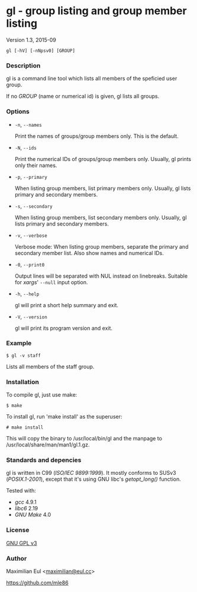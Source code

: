# gl - group listing and group member listing

Version 1.3, 2015-09

`gl [-hV] [-nNpsv0] [GROUP]`


### Description

gl is a command line tool which lists all members of the speficied user group.

If no _GROUP_ (name or numerical id) is given, gl lists all groups.


### Options

* `-n`, `--names`

	Print the names of groups/group members only.
	This is the default.

* `-N`, `--ids`

	Print the numerical IDs of groups/group members only.
    Usually, gl prints only their names.

* `-p`, `--primary`

	When listing group members, list primary members only.
	Usually, gl lists primary and secondary members.

* `-s`, `--secondary`

	When listing group members, list secondary members only.
	Usually, gl lists primary and secondary members.

* `-v`, `--verbose`

	Verbose mode:
	When listing group members, separate the primary and secondary member list.
	Also show names and numerical IDs.

* `-0`, `--print0`

	Output lines will be separated with NUL instead  on  linebreaks.
	Suitable for *xargs*' `--null` input option.

* `-h`, `--help`

	gl will print a short help summary and exit.

* `-V`, `--version`

	gl will print its program version and exit.


### Example

	$ gl -v staff

Lists all members of the staff group.


### Installation

To compile gl, just use make:

	$ make

To install gl, run 'make install' as the superuser:

	# make install

This will copy the binary to /usr/local/bin/gl
and the manpage to /usr/local/share/man/man1/gl.1.gz.


### Standards and depencies

gl is written in C99 (*ISO/IEC 9899:1999*).
It mostly conforms to SUSv3 (*POSIX.1-2001*),
except that it's using GNU libc's *getopt_long()* function.

Tested with:
* _gcc_ 4.9.1
* _libc6_ 2.19
* _GNU Make_ 4.0


### License

[GNU GPL v3](http://gnu.org/licenses/gpl.html)


### Author

Maximilian Eul
\<[maximilian@eul.cc](mailto:maximilian@eul.cc)\>

https://github.com/mle86
